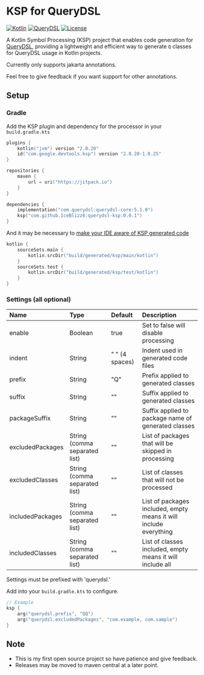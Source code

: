 # KSP for QueryDSL

[![Kotlin](https://img.shields.io/badge/Kotlin-2.0.20-blue.svg)](https://kotlinlang.org)
[![QueryDSL](https://img.shields.io/badge/QueryDSL-5.1.0-blue.svg)](http://www.querydsl.com)
[![License](https://img.shields.io/badge/license-MIT-blue.svg)](https://opensource.org/licenses/MIT)

A Kotlin Symbol Processing (KSP) project that enables code generation for [QueryDSL](https://github.com/querydsl/querydsl), providing a lightweight and efficient way to generate `Q` classes for QueryDSL usage in Kotlin projects.

Currently only supports jakarta annotations.

Feel free to give feedback if you want support for other annotations.

## Setup

### Gradle
Add the KSP plugin and dependency for the processor in your `build.gradle.kts`

```kotlin
plugins {
    kotlin("jvm") version "2.0.20"
    id("com.google.devtools.ksp") version "2.0.20-1.0.25"
}

repositories {
    maven { 
        url = uri("https://jitpack.io") 
    }
}

dependencies {
    implementation("com.querydsl:querydsl-core:5.1.0")
    ksp("com.github.IceBlizz6:querydsl-ksp:0.0.1")
}
```

And it may be necessary to [make your IDE aware of KSP generated code](https://kotlinlang.org/docs/ksp-quickstart.html#make-ide-aware-of-generated-code)

```kotlin
kotlin {
    sourceSets.main {
        kotlin.srcDir("build/generated/ksp/main/kotlin")
    }
    sourceSets.test {
        kotlin.srcDir("build/generated/ksp/test/kotlin")
    }
}
```

### Settings (all optional)

| Name           |  Type                       | Default       | Description |
|:---------------|:----------------------------|:--------------|:------|
|enable          |Boolean                      |true           |Set to false will disable processing|
|indent          |String                       |" " (4 spaces)|Indent used in generated code files|
|prefix          |String                       |"Q"            |Prefix applied to generated classes|
|suffix          |String                       |""             |Suffix applied to generated classes|
|packageSuffix   |String                       |""             |Suffix applied to package name of generated classes|
|excludedPackages|String (comma separated list)|""             |List of packages that will be skipped in processing|
|excludedClasses |String (comma separated list)|""             |List of classes that will not be processed|
|includedPackages|String (comma separated list)|""             |List of packages included, empty means it will include everything|
|includedClasses |String (comma separated list)|""             |List of classes included, empty means it will include all|

Settings must be prefixed with 'querydsl.'

Add into your `build.gradle.kts` to configure.

```kotlin
// Example
ksp {
    arg("querydsl.prefix", "QQ")
    arg("querydsl.excludedPackages", "com.example, com.sample")
}
```

## Note
* This is my first open source project so have patience and give feedback.
* Releases may be moved to maven central at a later point.
